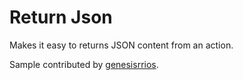 # Return Json

Makes it easy to returns JSON content from an action.

Sample contributed by [genesisrrios](https://github.com/genesisrrios).